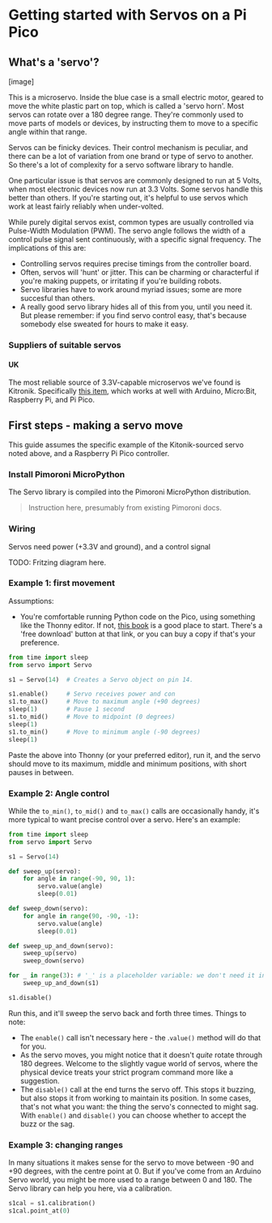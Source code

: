 # Getting started with Servos on a Pi Pico

## What's a 'servo'?

[image]

This is a microservo. Inside the blue case is a small electric motor, geared to move the white plastic part on top, which is called a 'servo horn'. Most servos can rotate over a 180 degree range. They're commonly used to move parts of models or devices, by instructing them to move to a specific angle within that range.

Servos can be finicky devices. Their control mechanism is peculiar, and there can be a lot of variation from one brand or type of servo to another. So there's a lot of complexity for a servo software library to handle.

One particular issue is that servos are commonly designed to run at 5 Volts, when most electronic devices now run at 3.3 Volts. Some servos handle this better than others. If you're starting out, it's helpful to use servos which work at least fairly reliably when under-volted.

While purely digital servos exist, common types are usually controlled via Pulse-Width Modulation (PWM). The servo angle follows the width of a control pulse signal sent continuously, with a specific signal frequency. The implications of this are:

* Controlling servos requires precise timings from the controller board.
* Often, servos will 'hunt' or jitter. This can be charming or characterful if you're making puppets, or irritating if you're building robots.
* Servo libraries have to work around myriad issues; some are more succesful than others.
* A really good servo library hides all of this from you, until you need it. But please remember: if you find servo control easy, that's because somebody else sweated for hours to make it easy.

### Suppliers of suitable servos

#### UK

The most reliable source of 3.3V-capable microservos we've found is Kitronik. Specifically [this item](https://kitronik.co.uk/collections/robotics/products/2565-180-mini-servo), which works at well with Arduino, Micro:Bit, Raspberry Pi, and Pi Pico.

## First steps - making a servo move

This guide assumes the specific example of the Kitonik-sourced servo noted above, and a Raspberry Pi Pico controller.

### Install Pimoroni MicroPython

The Servo library is compiled into the Pimoroni MicroPython distribution.

> Instruction here, presumably from existing Pimoroni docs.

### Wiring

Servos need power (+3.3V and ground), and a control signal

TODO: Fritzing diagram here.

### Example 1: first movement

Assumptions:

* You're comfortable running Python code on the Pico, using something like the Thonny editor. If not, [this book](https://hackspace.raspberrypi.com/books/micropython-pico) is a good place to start. There's a 'free download' button at that link, or you can buy a copy if that's your preference.

```python
from time import sleep
from servo import Servo

s1 = Servo(14)  # Creates a Servo object on pin 14.

s1.enable()     # Servo receives power and con
s1.to_max()     # Move to maximum angle (+90 degrees)
sleep(1)        # Pause 1 second
s1.to_mid()     # Move to midpoint (0 degrees)
sleep(1)
s1.to_min()     # Move to minimum angle (-90 degrees)
sleep(1)
```

Paste the above into Thonny (or your preferred editor), run it, and the servo should move to its maximum, middle and minimum positions, with short pauses in between.

### Example 2: Angle control

While the `to_min()`, `to_mid()` and `to_max()` calls are occasionally handy, it's more typical to want precise control over a servo. Here's an example:

```python
from time import sleep
from servo import Servo

s1 = Servo(14)

def sweep_up(servo):
    for angle in range(-90, 90, 1):
        servo.value(angle)
        sleep(0.01)

def sweep_down(servo):
    for angle in range(90, -90, -1):
        servo.value(angle)
        sleep(0.01)

def sweep_up_and_down(servo):
    sweep_up(servo)
    sweep_down(servo)

for _ in range(3): # '_' is a placeholder variable: we don't need it in the loop
    sweep_up_and_down(s1)

s1.disable()
```

Run this, and it'll sweep the servo back and forth three times. Things to note:

* The `enable()` call isn't necessary here - the .`value()` method will do that for you.
* As the servo moves, you might notice that it doesn't _quite_ rotate through 180 degrees. Welcome to the slightly vague world of servos, where the physical device treats your strict program command more like a suggestion.
* The `disable()` call at the end turns the servo off. This stops it buzzing, but also stops it from working to maintain its position. In some cases, that's not what you want: the thing the servo's connected to might sag. With `enable()` and `disable()` you can choose whether to accept the buzz or the sag.

### Example 3: changing ranges

In many situations it makes sense for the servo to move between -90 and +90 degrees, with the centre point at 0. But if you've come from an Arduino Servo world, you might be more used to a range between 0 and 180. The Servo library can help you here, via a calibration.

```python
s1cal = s1.calibration()
s1cal.point_at(0)




